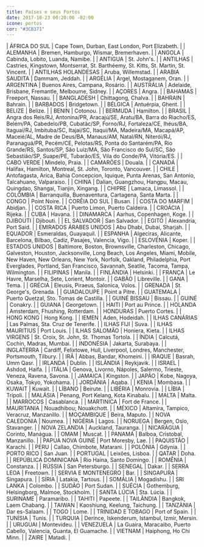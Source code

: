 ```yaml
---
title: Países e seus Portos
date: 2017-10-23 00:20:00 -02:00
icone: portos
cor: "#3CB371"
---
```


| ÁFRICA DO SUL | Cape Town, Durban, East London, Port Elizabeth. |
| ALEMANHA | Bremen, Hamburgo, Wismar, Bremerhaven. |
| ANGOLA | Cabinda, Lobito, Luanda, Namibe. |
| ANTIGUA | St. John's. |
| ANTILHAS | Castries, Kingstown, Montserrat, St. Barthéemy, St. Kitts, St. Martin, St. Vincent. |
| ANTILHAS HOLANDESAS | Aruba, Willemstad. |
| ARABIA SAUDITA | Dammam, Jeddah. |
| ARGÉLIA | Argel, Mostaganem, Oran. |
| ARGENTINA | Buenos Aires, Campana, Rosário. |
| AUSTRÁLIA | Adelaide, Brisbane, Fremantle, Melboume, Sidney. |
| AÇORES | Angra. |
| BAHAMAS | Freeport, Nassau. |
| BANGLADESH | Chittagong, Chalva. |
| BAHRAIN | Bahrain. |
| BARBADOS | Bridgetown. |
| BÉLGICA |  Antuérpia, Ghent. |
| BELIZE | Belize. |
| BENIN | Cotonou. |
| BERMUDA | Hamilton. |
| BRASIL | Angra dos Reis/RJ, Antonina/PR, Aracajú/SE, Aratu/BA, Barra do Riacho/ES, Belém/PA, Cabedelo/PB, Cubatãc/SP, Forno/RJ, Fortaleza/CE, Ihéus/BA, Itaguaí/RJ, Imbituba/SC, Itajaí/SC, Itaqui/MA, Madeira/MA, Macapá/AP, Maceié/AL, Madre de Deus/BA, Manaus/AM, Natal/RN, Niterói/RJ, Paranaguá/PR, Pecém/CE, Pelotas/RS, Ponta do Santarém/PA, Rio Grande/RS, Santos/SP, São Luiz/MA, São Francisco do Sul/SC, São Sebastião/SP, Suape/PE, Tubarão/ES, Vila do Conde/PA, Vitória/ES. |
| CABO VERDE | Mindelo, Praia. |
| CAMARÕES | Douala. |
| CANADÁ | Halifax, Hamilton, Montreal, St. John, Toronto, Vancouver. |
| CHILE | Antofagasta, Arica, Bahia Concepcion, Iquique, Punta Arenas, San Antonio, Talcahuano, Valparaiso. |
| CHINA | Dalian, Guangzhou, Hangpu, Macau, Quingdao, Shangai, Tianjin, Xingang. |
| CHIPRE | Lamaca, Limassol. |
| COLÔMBIA | Barranquilla, Buenaventura, Cartagena, Santa Marta. |
| CONGO | Point Noire. |
| CORÊIA DO SUL | Busan. |
| COSTA DO MARFIM | Abidjan. |
| COSTA RICA | Puerto Limon, Puerto Caldeira. |
| CROÁCIA | Rijeka. |
| CUBA | Havana. |
| DINAMARCA | Aarhus, Copenhagen, Koge. |
| DJIBOUTI | Djibouti. |
| EL SALVADOR | San Salvador. |
| EGITO | Alexandria, Port Said. |
| EMIRADOS ÁRABES UNIDOS | Abu Dhabi, Dubai, Sharjah. |
| EQUADOR | Esmeraldas, Guayaquil. |
| ESPANHA | Algeciras, Alicante, Barcelona, Bilbao, Cadiz, Pasajes, Valencia, Vigo. |
| ESLOVÉNIA | Koper. |
| ESTADOS UNIDOS | Baltimore, Boston, Brownsville, Charleston, Chicago, Galveston, Houston, Jacksonville, Long Beach, Los Angeles, Miami, Mobile, New Haven, New Orleans, New York, Norfolk, Oakland, Philadelphia, Port Everglades, Portland, San Francisco, Savannah, Seatlle, Tacoma, Tampa, Wilmington. |
| FILIPINAS | Manila. |
| FINLÂNDIA | Helsinki. |
| FRANÇA | Le Havre, Marselha, Sete, Lorient, Montoir. |
| GABÃO | Libreville. |
| GANA | Tema. |
| GRÉCIA | Eleusis, Piraeus, Salonica, Volos. |
| GRENADA | St. George's, Grenada. |
| GUADALOUPE | Point a Pitre. |
| GUATEMALA | Puerto Quetzal, Sto. Tomas de Castilla. |
| GUINÉ BISSAU | Bissau. |
| GUINÉ | Conakry. |
| GUIANA | Georgetown. |
| HAITI | Port au Prince. |
| HOLANDA | Amsterdam, Fhushing, Rotterdam. |
| HONDURAS | Puerto Cortes. |
| HONG KONG | Hong Kong. |
| IEMEN | Aden, Hodeidah. |
| ILHAS CANÁRIAS | Las Palmas, Sta. Cruz de Tenerife. |
| ILHAS FIJI | Suva. |
| ILHAS MAURITIUS | Port Louis. |
| ILHAS SALOMÃO | Honiera, Kieta. |
| ILHAS VIRGENS | St. Croix, St. John, St. Thomas Tortola. |
| ÍNDIA | Calcutá, Cochin, Madras, Mumbai. |
| INDONÉSIA | Jakarta, Surabaya. |
| INGLATERRA | Cardiff, Felixtowe, Hull, Liverpool, Londres, Manchester, Portsmouth, Tilbury. |
| IRÃ | Abbas, Bandar, Khomeini. |
| IRAQUE | Basrah, Umm Qasr. |
| IRLANDA | Dublin. |
| ISLÂNDIA | Reykjavik. |
| ISRAEL | Ashdod, Haifa. |
| ITÁLIA | Genova, Livorno, Nápoles, Salermo, Trieste, Veneza, Ravena, Savona. |
| JAMAICA | Kingston. |
| JAPÃO | Kobe, Nagoya, Osaka, Tokyo, Yokohama. |
| JORDÂNIA | Aqaba. |
| KENIA | Mombasa. |
| KUWAIT | Kuwait. |
| LÍBANO | Beirute. |
| LIBÉRIA | Monrovia. |
| LÍBIA | Trípoli. |
| MALÁSIA | Penang, Port Kelang, Kota Kinabalu. |
| MALTA | Malta. |
| MARROCOS | Casablanca. |
| MARTINICA | Fort de France. |
| MAURITANIA | Nouadhibou; Nouakchott. |
| MÉXICO | Altamira, Tampico, Veracruz, Manzanillo. |
| MOÇAMBIQUE | Beira, Maputo. |
| NOVA CALEDONIA | Noumea. |
| NIGÉRIA | Lagos. |
| NORUEGA | Bergen, Oslo, Stavanger. |
| NOVA ZELANDIA | Auckland, Tauranga. |
| NICARÁGUA | Corinto, Manágua. |
| OMAM | Muscat. |
| PANAMÁ | Balboa, Cristobal, Manzanillo. |
| PAPUA NOVA GUINÉ | Port Moresby, Lae. |
| PAQUISTÃO | Karachi. |
| PERU | Callao, Chimbote, Matarani. |
| POLÔNIA | Gdynia. |
| PORTO RICO | San Juan. |
| PORTUGAL | Leixões, Lisboa. |
| QATAR | Doha. |
| REPÚBLICA DOMINICANA | Rio Haina, Santo Domingo. |
| ROMÊNIA | Constanza. |
| RÚSSIA | San Petersburgo. |
| SENEGAL | Dakar. |
| SERRA LEOA | Freetown. |
| SERVIA E MONTENEGRO | Bar. |
| SINGAPURA | Singapura. |
| SÍRIA | Latakia, Tartous. |
| SOMÁLIA | Mogadishu. |
| SRI LANKA | Colombo. |
| SUDÃO | Port Sudan. |
| SUÉCIA | Gothemburg, Helsingborg, Malmoe, Stockholm. |
| SANTA LÚCIA |  Sta. Lúcia. |
| SURINAME | Paramaribo. |
| TAHITI |  Papeete. |
| TAILÂNDIA | Bangkok, Laem Chabang. |
| TAIWAN | Kaoshiung, Keelung, Taichung. |
| TANZÀNIA |  Dar es-Salaam. |
| TOGO | Lome. |
| TRINIDAD E TOBAGO | Port of Spain. |
| TUNÍSIA | Tunis. |
| TURQUIA | Derince, Iskenderum, Istambul, Izmir, Mersin. |
| URUGUAI | Montevideu. |
| VENEZUELA | La Guaira, Maracaibo, Puerto Cabello, Valencia, Guanta, El Guamache. |
| VIETNAM | Haiphong, Ho Chi Minn. |
| ZAIRE | Matadi. |
